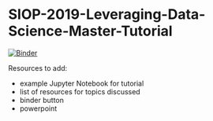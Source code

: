 # SIOP-2019-Leveraging-Data-Science-Master-Tutorial
[![Binder](https://mybinder.org/badge_logo.svg)](https://mybinder.org/v2/gh/TNT-Lab/SIOP-2019-IO-Data-Science-Master-Tutorial.git/master)

Resources to add:
* example Jupyter Notebook for tutorial 
* list of resources for topics discussed
* binder button
* powerpoint
